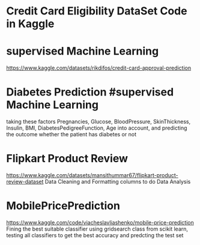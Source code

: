 # Credit Card Eligibility DataSet Code in Kaggle 
# supervised Machine Learning

https://www.kaggle.com/datasets/rikdifos/credit-card-approval-prediction

# Diabetes Prediction #supervised Machine Learning
taking these factors Pregnancies, Glucose, BloodPressure,	SkinThickness,	Insulin,	BMI,	DiabetesPedigreeFunction,	Age 
into account, and predicting the outcome whether the patient has diabetes or not

# Flipkart Product Review 

https://www.kaggle.com/datasets/mansithummar67/flipkart-product-review-dataset
Data Cleaning and Formatting columns to do Data Analysis

# MobilePricePrediction

https://www.kaggle.com/code/viacheslavliashenko/mobile-price-prediction
Fining the best suitable classifier using gridsearch class from scikit learn, testing all classifiers to get the best accuracy and predcting the test set
